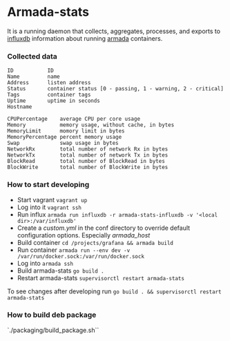 # Armada-stats
It is a running daemon that collects, aggregates, processes, and exports to [influxdb](https://influxdata.com/) information about running [armada](http://armada.sh) containers.

### Collected data

	ID           ID
	Name         name
	Address      listen address
	Status       container status [0 - passing, 1 - warning, 2 - critical]
	Tags         container tags
	Uptime       uptime in seconds
	Hostname

    CPUPercentage    average CPU per core usage
    Memory           memory usage, without cache, in bytes
    MemoryLimit      momory limit in bytes
    MemoryPercentage percent memory usage
    Swap             swap usage in bytes
    NetworkRx        total number of network Rx in bytes
    NetworkTx        total number of network Tx in bytes
    BlockRead        total number of BlockRead in bytes
    BlockWrite       total number of BlockWrite in bytes


### How to start developing
- Start vagrant `vagrant up`
- Log into it `vagrant ssh`
- Run influx `armada run influxdb -r armada-stats-influxdb -v '<local dir>:/var/influxdb'`
- Create a *custom.yml* in the conf directory to override default configuration options. Especially *armada_host*
- Build container `cd /projects/grafana && armada build`
- Run container `armada run --env dev -v /var/run/docker.sock:/var/run/docker.sock`
- Log into `armada ssh`
- Build armada-stats `go build .`
- Restart armada-stats `supervisorctl restart armada-stats`

To see changes after developing run `go build . && supervisorctl restart armada-stats`

### How to build deb package
`./packaging/build_package.sh``

